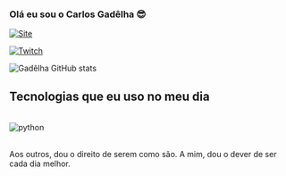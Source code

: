 ### Olá eu sou o Carlos Gadêlha 😎

[![Site](https://img.shields.io/badge/website-000000?style=for-the-badge&logo=About.me&logoColor=white
)](https://emersoncarlos.com.br/)

[![Twitch](https://img.shields.io/badge/Twitch-9146FF?style=for-the-badge&logo=twitch&logoColor=white)](https://www.twitch.tv/rihey_)

![Gadêlha GitHub stats](https://github-readme-stats.vercel.app/api?username=ecgsti&show_icons=true&theme=dracula)

## Tecnologias que eu uso no meu dia

<div style="display: inline_block"><br/>
  <img align="center" alt="python" src="https://img.shields.io/badge/Python-14354C?style=for-the-badge&logo=python&logoColor=white" />
</div><br/>

Aos outros, dou o direito de serem como são. A mim, dou o dever de ser cada dia melhor.
